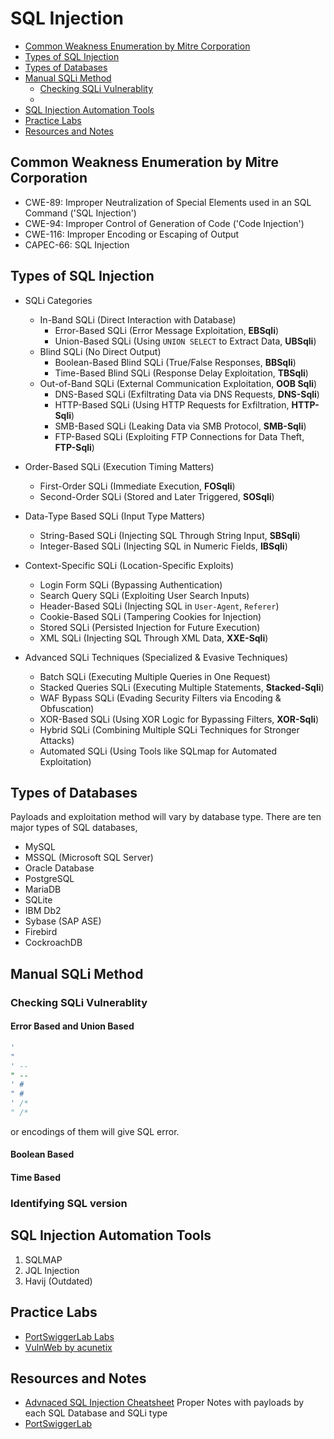 # SQL Injection

- [Common Weakness Enumeration by Mitre Corporation](#common-weakness-enumeration-by-mitre-corporation)  
- [Types of SQL Injection](#types-of-sql-injection)
- [Types of Databases](#types-of-databases)
- [Manual SQLi Method](#manual-sqli-method)
  - [Checking SQLi Vulnerablity](#checking-sqli-vulnerablity)
  - 
- [SQL Injection Automation Tools](#sql-injection-automation-tools)
- [Practice Labs](#practice-labs)
- [Resources and Notes](#resources-and-notes)

## Common Weakness Enumeration by Mitre Corporation
- CWE-89: Improper Neutralization of Special Elements used in an SQL Command ('SQL Injection')
- CWE-94: Improper Control of Generation of Code ('Code Injection')
- CWE-116: Improper Encoding or Escaping of Output
- CAPEC-66: SQL Injection

## Types of SQL Injection
- SQLi Categories  
  - In-Band SQLi (Direct Interaction with Database)  
    - Error-Based SQLi (Error Message Exploitation, **EBSqli**)  
    - Union-Based SQLi (Using `UNION SELECT` to Extract Data, **UBSqli**)  
  - Blind SQLi (No Direct Output)  
    - Boolean-Based Blind SQLi (True/False Responses, **BBSqli**)  
    - Time-Based Blind SQLi (Response Delay Exploitation, **TBSqli**)  
  - Out-of-Band SQLi (External Communication Exploitation, **OOB Sqli**)  
    - DNS-Based SQLi (Exfiltrating Data via DNS Requests, **DNS-Sqli**)  
    - HTTP-Based SQLi (Using HTTP Requests for Exfiltration, **HTTP-Sqli**)  
    - SMB-Based SQLi (Leaking Data via SMB Protocol, **SMB-Sqli**)  
    - FTP-Based SQLi (Exploiting FTP Connections for Data Theft, **FTP-Sqli**)  

- Order-Based SQLi (Execution Timing Matters)  
  - First-Order SQLi (Immediate Execution, **FOSqli**)  
  - Second-Order SQLi (Stored and Later Triggered, **SOSqli**)  

- Data-Type Based SQLi (Input Type Matters)  
  - String-Based SQLi (Injecting SQL Through String Input, **SBSqli**)  
  - Integer-Based SQLi (Injecting SQL in Numeric Fields, **IBSqli**)  

- Context-Specific SQLi (Location-Specific Exploits)  
  - Login Form SQLi (Bypassing Authentication)  
  - Search Query SQLi (Exploiting User Search Inputs)  
  - Header-Based SQLi (Injecting SQL in `User-Agent`, `Referer`)  
  - Cookie-Based SQLi (Tampering Cookies for Injection)  
  - Stored SQLi (Persisted Injection for Future Execution)  
  - XML SQLi (Injecting SQL Through XML Data, **XXE-Sqli**)  

- Advanced SQLi Techniques (Specialized & Evasive Techniques)  
  - Batch SQLi (Executing Multiple Queries in One Request)  
  - Stacked Queries SQLi (Executing Multiple Statements, **Stacked-Sqli**)  
  - WAF Bypass SQLi (Evading Security Filters via Encoding & Obfuscation)  
  - XOR-Based SQLi (Using XOR Logic for Bypassing Filters, **XOR-Sqli**)  
  - Hybrid SQLi (Combining Multiple SQLi Techniques for Stronger Attacks)  
  - Automated SQLi (Using Tools like SQLmap for Automated Exploitation)  

## Types of Databases
Payloads and exploitation method will vary by database type.
There are ten major types of SQL databases,
- MySQL
- MSSQL (Microsoft SQL Server)
- Oracle Database
- PostgreSQL
- MariaDB
- SQLite
- IBM Db2
- Sybase (SAP ASE)
- Firebird
- CockroachDB

## Manual SQLi Method
### Checking SQLi Vulnerablity 
#### Error Based and Union Based
```SQL
'  
"  
' --  
" --  
' #  
" #  
' /*  
" /*  
```
or encodings of them will give SQL error.
#### Boolean Based
#### Time Based

### Identifying SQL version


## SQL Injection Automation Tools
1. SQLMAP
2. JQL Injection
3. Havij (Outdated)
   
## Practice Labs
- [PortSwiggerLab Labs](https://portswigger.net/web-security/all-labs#sql-injection)
- [VulnWeb by acunetix](http://vulnweb.com/)

## Resources and Notes
- [Advnaced SQL Injection Cheatsheet](https://github.com/kleiton0x00/Advanced-SQL-Injection-Cheatsheet) Proper Notes with payloads by each SQL Database and SQLi type
- [PortSwiggerLab](https://portswigger.net/web-security/sql-injection#what-is-sql-injection-sqli)





